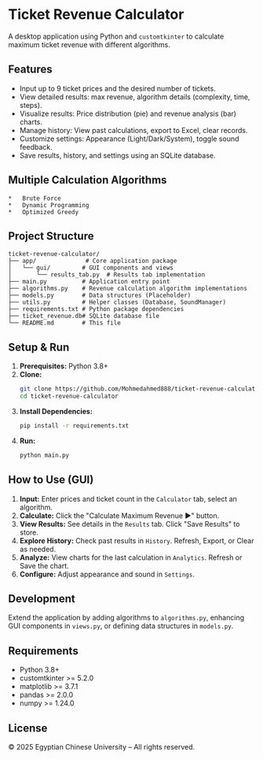 # Ticket Revenue Calculator

A desktop application using Python and `customtkinter` to calculate maximum ticket revenue with different algorithms.

## Features

*   Input up to 9 ticket prices and the desired number of tickets.
*   View detailed results: max revenue, algorithm details (complexity, time, steps).
*   Visualize results: Price distribution (pie) and revenue analysis (bar) charts.
*   Manage history: View past calculations, export to Excel, clear records.
*   Customize settings: Appearance (Light/Dark/System), toggle sound feedback.
*   Save results, history, and settings using an SQLite database.

## Multiple Calculation Algorithms
    *   Brute Force
    *   Dynamic Programming
    *   Optimized Greedy

## Project Structure

```
ticket-revenue-calculator/
├── app/              # Core application package
│   └── gui/         # GUI components and views
│       └── results_tab.py  # Results tab implementation
├── main.py          # Application entry point
├── algorithms.py    # Revenue calculation algorithm implementations
├── models.py        # Data structures (Placeholder)
├── utils.py         # Helper classes (Database, SoundManager)
├── requirements.txt # Python package dependencies
├── ticket_revenue.db# SQLite database file
└── README.md        # This file
```

## Setup & Run

1.  **Prerequisites:** Python 3.8+
2.  **Clone:**
    ```bash
    git clone https://github.com/Mohmedahmed888/ticket-revenue-calculator.git
    cd ticket-revenue-calculator
    ```
3.  **Install Dependencies:**
    ```bash
    pip install -r requirements.txt
    ```
4.  **Run:**
    ```bash
    python main.py
    ```

## How to Use (GUI)

1.  **Input:** Enter prices and ticket count in the `Calculator` tab, select an algorithm.
2.  **Calculate:** Click the "Calculate Maximum Revenue ▶" button.
3.  **View Results:** See details in the `Results` tab. Click "Save Results" to store.
4.  **Explore History:** Check past results in `History`. Refresh, Export, or Clear as needed.
5.  **Analyze:** View charts for the last calculation in `Analytics`. Refresh or Save the chart.
6.  **Configure:** Adjust appearance and sound in `Settings`.

## Development

Extend the application by adding algorithms to `algorithms.py`, enhancing GUI components in `views.py`, or defining data structures in `models.py`.

## Requirements

*   Python 3.8+
*   customtkinter >= 5.2.0
*   matplotlib >= 3.7.1
*   pandas >= 2.0.0
*   numpy >= 1.24.0

## License

© 2025 Egyptian Chinese University – All rights reserved.